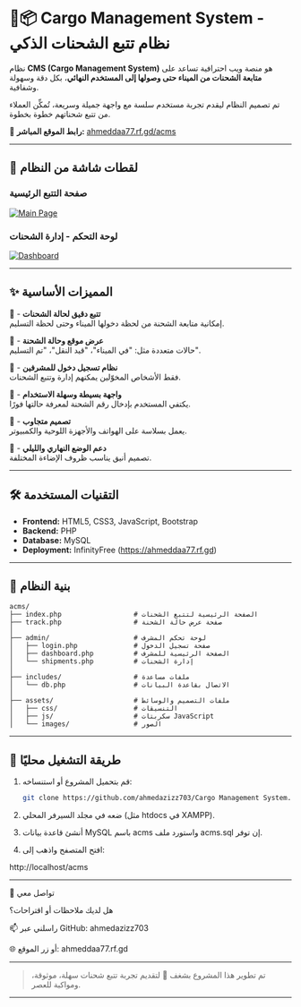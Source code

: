 
# 🚚📦 Cargo Management System - نظام تتبع الشحنات الذكي

نظام **CMS (Cargo Management System)** هو منصة ويب احترافية تساعد على **متابعة الشحنات من الميناء حتى وصولها إلى المستخدم النهائي**، بكل دقة وسهولة وشفافية.

تم تصميم النظام ليقدم تجربة مستخدم سلسة مع واجهة جميلة وسريعة، تُمكِّن العملاء من تتبع شحناتهم خطوة بخطوة.

🔗 **رابط الموقع المباشر:** [ahmeddaa77.rf.gd/acms](https://ahmeddaa77.rf.gd/acms)

---

## 📸 لقطات شاشة من النظام

### صفحة التتبع الرئيسية
[![Main Page](https://i.postimg.cc/52yWQxf3/image.png)](https://postimg.cc/N53zWv99)

### لوحة التحكم - إدارة الشحنات
[![Dashboard](https://i.postimg.cc/j5Vp1PPg/image.png)](https://postimg.cc/FfZCdfP3)

---

## ✨ المميزات الأساسية

🚢 - **تتبع دقيق لحالة الشحنات**   
  إمكانية متابعة الشحنة من لحظة دخولها الميناء وحتى لحظة التسليم.

📍 - **عرض موقع وحالة الشحنة**  
  حالات متعددة مثل: "في الميناء"، "قيد النقل"، "تم التسليم".

🔐 - **نظام تسجيل دخول للمشرفين**  
  فقط الأشخاص المخوّلين يمكنهم إدارة وتتبع الشحنات.

🧾 - **واجهة بسيطة وسهلة الاستخدام**  
  يكتفي المستخدم بإدخال رقم الشحنة لمعرفة حالتها فورًا.

📱 - **تصميم متجاوب**  
  يعمل بسلاسة على الهواتف والأجهزة اللوحية والكمبيوتر.

🌙 - **دعم الوضع النهاري والليلي**  
  تصميم أنيق يناسب ظروف الإضاءة المختلفة.

---

## 🛠️ التقنيات المستخدمة

- **Frontend:** HTML5, CSS3, JavaScript, Bootstrap  
- **Backend:** PHP  
- **Database:** MySQL  
- **Deployment:** InfinityFree (https://ahmeddaa77.rf.gd)

---

## 🧩 بنية النظام

 ```
acms/
├── index.php                  # الصفحة الرئيسية لتتبع الشحنات
├── track.php                  # صفحة عرض حالة الشحنة
│
├── admin/                     # لوحة تحكم المشرف
│   ├── login.php              # صفحة تسجيل الدخول
│   ├── dashboard.php          # الصفحة الرئيسية للمشرف
│   └── shipments.php          # إدارة الشحنات
│
├── includes/                  # ملفات مساعدة
│   └── db.php                 # الاتصال بقاعدة البيانات
│
├── assets/                    # ملفات التصميم والوسائط
│   ├── css/                   # التنسيقات
│   ├── js/                    # سكربتات JavaScript
│   └── images/                # الصور
```
---

## 🚀 طريقة التشغيل محليًا

1. قم بتحميل المشروع أو استنساخه:
   ```bash
   git clone https://github.com/ahmedazizz703/Cargo Management System.git

2. ضعه في مجلد السيرفر المحلي (مثل htdocs في XAMPP).

3. أنشئ قاعدة بيانات MySQL باسم acms واستورد ملف acms.sql إن توفر.

4. افتح المتصفح واذهب إلى:

http://localhost/acms

---

💬 تواصل معي

هل لديك ملاحظات أو اقتراحات؟

📫 راسلني عبر GitHub: ahmedazizz703

🌐 أو زر الموقع: ahmeddaa77.rf.gd

---

> تم تطوير هذا المشروع بشغف 💙 لتقديم تجربة تتبع شحنات سهلة، موثوقة، ومواكبة للعصر.

---
